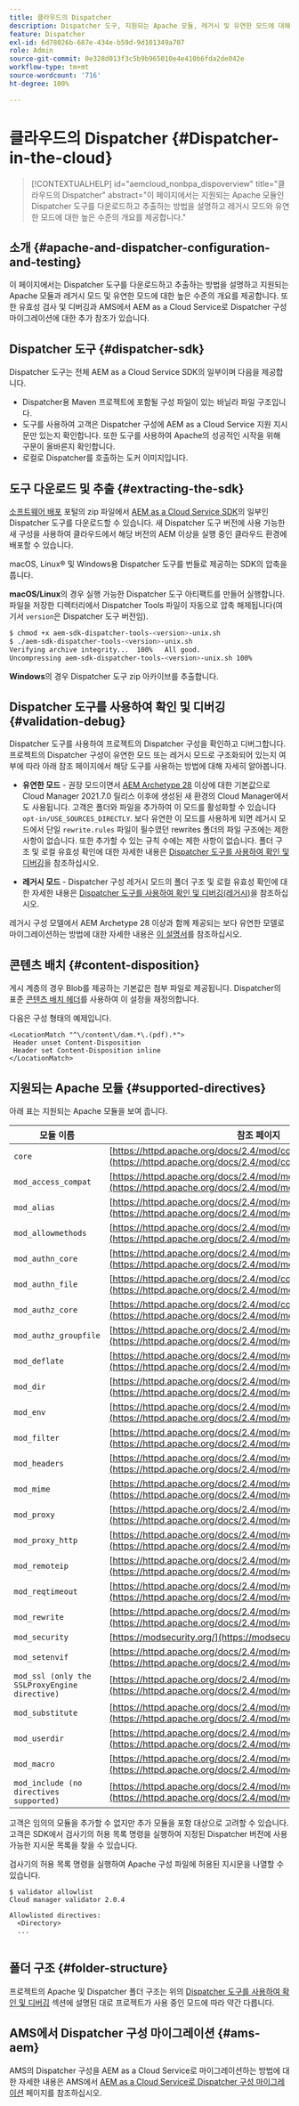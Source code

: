 ```yaml
---
title: 클라우드의 Dispatcher
description: Dispatcher 도구, 지원되는 Apache 모듈, 레거시 및 유연한 모드에 대해 알아봅니다.
feature: Dispatcher
exl-id: 6d78026b-687e-434e-b59d-9d101349a707
role: Admin
source-git-commit: 0e328d013f3c5b9b965010e4e410b6fda2de042e
workflow-type: tm+mt
source-wordcount: '716'
ht-degree: 100%

---
```


# 클라우드의 Dispatcher {#Dispatcher-in-the-cloud}

>[!CONTEXTUALHELP]
>id="aemcloud_nonbpa_dispoverview"
>title="클라우드의 Dispatcher"
>abstract="이 페이지에서는 지원되는 Apache 모듈인 Dispatcher 도구를 다운로드하고 추출하는 방법을 설명하고 레거시 모드와 유연한 모드에 대한 높은 수준의 개요를 제공합니다."

## 소개 {#apache-and-dispatcher-configuration-and-testing}

이 페이지에서는 Dispatcher 도구를 다운로드하고 추출하는 방법을 설명하고 지원되는 Apache 모듈과 레거시 모드 및 유연한 모드에 대한 높은 수준의 개요를 제공합니다. 또한 유효성 검사 및 디버깅과 AMS에서 AEM as a Cloud Service로 Dispatcher 구성 마이그레이션에 대한 추가 참조가 있습니다. <!-- ERROR: NOT FOUND (HTTP ERROR 404) Also, see [this video](https://experienceleague.adobe.com/docs/experience-manager-learn/cloud-service/cloud-5/cloud5-aem-dispatcher-cloud.html) for additional details about deploying dispatcher files in a cloud service environment. -->

## Dispatcher 도구 {#dispatcher-sdk}

Dispatcher 도구는 전체 AEM as a Cloud Service SDK의 일부이며 다음을 제공합니다.

* Dispatcher용 Maven 프로젝트에 포함될 구성 파일이 있는 바닐라 파일 구조입니다.
* 도구를 사용하여 고객은 Dispatcher 구성에 AEM as a Cloud Service 지원 지시문만 있는지 확인합니다. 또한 도구를 사용하여 Apache의 성공적인 시작을 위해 구문이 올바른지 확인합니다.
* 로컬로 Dispatcher를 호출하는 도커 이미지입니다.

## 도구 다운로드 및 추출 {#extracting-the-sdk}

[소프트웨어 배포](https://downloads.experiencecloud.adobe.com/content/software-distribution/en/aemcloud.html) 포털의 zip 파일에서 [AEM as a Cloud Service SDK](/help/implementing/developing/introduction/aem-as-a-cloud-service-sdk.md)의 일부인 Dispatcher 도구를 다운로드할 수 있습니다. 새 Dispatcher 도구 버전에 사용 가능한 새 구성을 사용하여 클라우드에서 해당 버전의 AEM 이상을 실행 중인 클라우드 환경에 배포할 수 있습니다.

macOS, Linux® 및 Windows용 Dispatcher 도구를 번들로 제공하는 SDK의 압축을 풉니다.

**macOS/Linux**&#x200B;의 경우 실행 가능한 Dispatcher 도구 아티팩트를 만들어 실행합니다. 파일을 저장한 디렉터리에서 Dispatcher Tools 파일이 자동으로 압축 해제됩니다(여기서 `version`은 Dispatcher 도구 버전임).

```bash
$ chmod +x aem-sdk-dispatcher-tools-<version>-unix.sh
$ ./aem-sdk-dispatcher-tools-<version>-unix.sh
Verifying archive integrity...  100%   All good.
Uncompressing aem-sdk-dispatcher-tools-<version>-unix.sh 100%
```

**Windows**&#x200B;의 경우 Dispatcher 도구 zip 아카이브를 추출합니다.

## Dispatcher 도구를 사용하여 확인 및 디버깅 {#validation-debug}

Dispatcher 도구를 사용하여 프로젝트의 Dispatcher 구성을 확인하고 디버그합니다. 프로젝트의 Dispatcher 구성이 유연한 모드 또는 레거시 모드로 구조화되어 있는지 여부에 따라 아래 참조 페이지에서 해당 도구를 사용하는 방법에 대해 자세히 알아봅니다.

* **유연한 모드** - 권장 모드이면서 [AEM Archetype 28](https://experienceleague.adobe.com/docs/experience-manager-core-components/using/developing/archetype/overview.html) 이상에 대한 기본값으로 Cloud Manager 2021.7.0 릴리스 이후에 생성된 새 환경의 Cloud Manager에서도 사용됩니다. 고객은 폴더와 파일을 추가하여 이 모드를 활성화할 수 있습니다`opt-in/USE_SOURCES_DIRECTLY`. 보다 유연한 이 모드를 사용하게 되면 레거시 모드에서 단일 `rewrite.rules` 파일이 필수였던 rewrites 폴더의 파일 구조에는 제한 사항이 없습니다. 또한 추가할 수 있는 규칙 수에는 제한 사항이 없습니다. 폴더 구조 및 로컬 유효성 확인에 대한 자세한 내용은 [Dispatcher 도구를 사용하여 확인 및 디버깅](/help/implementing/dispatcher/validation-debug.md)을 참조하십시오.

* **레거시 모드** - Dispatcher 구성 레거시 모드의 폴더 구조 및 로컬 유효성 확인에 대한 자세한 내용은 [Dispatcher 도구를 사용하여 확인 및 디버깅(레거시)](/help/implementing/dispatcher/validation-debug-legacy.md)을 참조하십시오.

레거시 구성 모델에서 AEM Archetype 28 이상과 함께 제공되는 보다 유연한 모델로 마이그레이션하는 방법에 대한 자세한 내용은 [이 설명서](/help/implementing/dispatcher/validation-debug.md#migrating)를 참조하십시오.

## 콘텐츠 배치 {#content-disposition}

게시 계층의 경우 Blob를 제공하는 기본값은 첨부 파일로 제공됩니다. Dispatcher의 표준 [콘텐츠 배치 헤더](https://developer.mozilla.org/en-US/docs/Web/HTTP/Headers/Content-Disposition)를 사용하여 이 설정을 재정의합니다.

다음은 구성 형태의 예제입니다.

```
<LocationMatch "^\/content\/dam.*\.(pdf).*">
 Header unset Content-Disposition
 Header set Content-Disposition inline
</LocationMatch>
```

## 지원되는 Apache 모듈 {#supported-directives}

아래 표는 지원되는 Apache 모듈을 보여 줍니다.

| 모듈 이름 | 참조 페이지 |
|---|---|
| `core` | [https://httpd.apache.org/docs/2.4/mod/core.html](https://httpd.apache.org/docs/2.4/mod/core.html) |
| `mod_access_compat` | [https://httpd.apache.org/docs/2.4/mod/mod_access_compat.html](https://httpd.apache.org/docs/2.4/mod/mod_access_compat.html) |
| `mod_alias` | [https://httpd.apache.org/docs/2.4/mod/mod_alias.html](https://httpd.apache.org/docs/2.4/mod/mod_alias.html) |
| `mod_allowmethods` | [https://httpd.apache.org/docs/2.4/mod/mod_allowmethods.html](https://httpd.apache.org/docs/2.4/mod/mod_allowmethods.html) |
| `mod_authn_core` | [https://httpd.apache.org/docs/2.4/mod/mod_authn_core.html](https://httpd.apache.org/docs/2.4/mod/mod_authn_core.html) |
| `mod_authn_file` | [https://httpd.apache.org/docs/2.4/mod/core.html](https://httpd.apache.org/docs/2.4/mod/mod_authn_file.html) |
| `mod_authz_core` | [https://httpd.apache.org/docs/2.4/mod/core.html](https://httpd.apache.org/docs/2.4/mod/mod_authz_core.html) |
| `mod_authz_groupfile` | [https://httpd.apache.org/docs/2.4/mod/mod_authz_groupfile.html](https://httpd.apache.org/docs/2.4/mod/mod_authz_groupfile.html) |
| `mod_deflate` | [https://httpd.apache.org/docs/2.4/mod/mod_deflate.html](https://httpd.apache.org/docs/2.4/mod/mod_deflate.html) |
| `mod_dir` | [https://httpd.apache.org/docs/2.4/mod/mod_dir.html](https://httpd.apache.org/docs/2.4/mod/mod_dir.html) |
| `mod_env` | [https://httpd.apache.org/docs/2.4/mod/mod_env.html](https://httpd.apache.org/docs/2.4/mod/mod_env.html) |
| `mod_filter` | [https://httpd.apache.org/docs/2.4/mod/mod_filter.html](https://httpd.apache.org/docs/2.4/mod/mod_filter.html) |
| `mod_headers` | [https://httpd.apache.org/docs/2.4/mod/mod_headers.html](https://httpd.apache.org/docs/2.4/mod/mod_headers.html) |
| `mod_mime` | [https://httpd.apache.org/docs/2.4/mod/mod_mime.html](https://httpd.apache.org/docs/2.4/mod/mod_mime.html) |
| `mod_proxy` | [https://httpd.apache.org/docs/2.4/mod/mod_proxy.html](https://httpd.apache.org/docs/2.4/mod/mod_proxy.html) |
| `mod_proxy_http` | [https://httpd.apache.org/docs/2.4/mod/mod_proxy_http.html](https://httpd.apache.org/docs/2.4/mod/mod_proxy_http.html) |
| `mod_remoteip` | [https://httpd.apache.org/docs/2.4/mod/mod_remoteip.html](https://httpd.apache.org/docs/2.4/mod/mod_remoteip.html) |
| `mod_reqtimeout` | [https://httpd.apache.org/docs/2.4/mod/mod_reqtimeout.html](https://httpd.apache.org/docs/2.4/mod/mod_reqtimeout.html) |
| `mod_rewrite` | [https://httpd.apache.org/docs/2.4/mod/mod_rewrite.html](https://httpd.apache.org/docs/2.4/mod/mod_rewrite.html) |
| `mod_security` | [https://modsecurity.org/](https://modsecurity.org/) |
| `mod_setenvif` | [https://httpd.apache.org/docs/2.4/mod/mod_setenvif.html](https://httpd.apache.org/docs/2.4/mod/mod_setenvif.html) |
| `mod_ssl (only the SSLProxyEngine directive)` | [https://httpd.apache.org/docs/2.4/mod/mod_ssl.html#sslproxyengine](https://httpd.apache.org/docs/2.4/mod/mod_ssl.html#sslproxyengine) |
| `mod_substitute` | [https://httpd.apache.org/docs/2.4/mod/mod_substitute.html](https://httpd.apache.org/docs/2.4/mod/mod_substitute.html) |
| `mod_userdir` | [https://httpd.apache.org/docs/2.4/mod/mod_userdir.html](https://httpd.apache.org/docs/2.4/mod/mod_userdir.html) |
| `mod_macro` | [https://httpd.apache.org/docs/2.4/mod/mod_macro.html](https://httpd.apache.org/docs/2.4/mod/mod_macro.html) |
| `mod_include (no directives supported)` | [https://httpd.apache.org/docs/2.4/mod/mod_include.html](https://httpd.apache.org/docs/2.4/mod/mod_include.html) |


고객은 임의의 모듈을 추가할 수 없지만 추가 모듈을 포함 대상으로 고려할 수 있습니다. 고객은 SDK에서 검사기의 허용 목록 명령을 실행하여 지정된 Dispatcher 버전에 사용 가능한 지시문 목록을 찾을 수 있습니다.

검사기의 허용 목록 명령을 실행하여 Apache 구성 파일에 허용된 지시문을 나열할 수 있습니다.

```
$ validator allowlist
Cloud manager validator 2.0.4
 
Allowlisted directives:
  <Directory>
  ...
  
```

## 폴더 구조 {#folder-structure}

프로젝트의 Apache 및 Dispatcher 폴더 구조는 위의 [Dispatcher 도구를 사용하여 확인 및 디버깅](#validation-debug) 섹션에 설명된 대로 프로젝트가 사용 중인 모드에 따라 약간 다릅니다.

## AMS에서 Dispatcher 구성 마이그레이션 {#ams-aem}

AMS의 Dispatcher 구성을 AEM as a Cloud Service로 마이그레이션하는 방법에 대한 자세한 내용은 AMS에서 [AEM as a Cloud Service로 Dispatcher 구성 마이그레이션](/help/implementing/dispatcher/ams-aem.md) 페이지를 참조하십시오.
